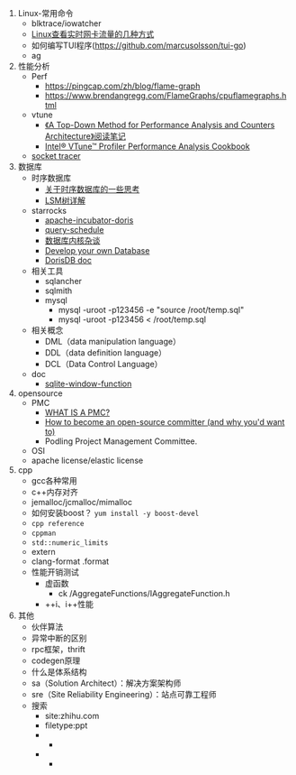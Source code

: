1. Linux-常用命令
    * blktrace/iowatcher
    * [Linux查看实时网卡流量的几种方式](jianshu.com/p/b9e942f3682c)
    * 如何编写TUI程序(https://github.com/marcusolsson/tui-go)
    * ag
1. 性能分析
    * Perf
        * https://pingcap.com/zh/blog/flame-graph
        * https://www.brendangregg.com/FlameGraphs/cpuflamegraphs.html
    * vtune
        * [《A Top-Down Method for Performance Analysis and Counters Architecture》阅读笔记](https://andrewei1316.github.io/2020/12/20/top-down-performance-analysis/)
        * [Intel® VTune™ Profiler Performance Analysis Cookbook](https://software.intel.com/content/www/us/en/develop/documentation/vtune-cookbook/top/methodologies/top-down-microarchitecture-analysis-method.html)
    * [socket tracer](https://mp.weixin.qq.com/s/0w5t_KkHRLXkEY1_qbdTtw)
1. 数据库
    * 时序数据库
        * [关于时序数据库的一些思考](https://zhuanlan.zhihu.com/p/100146332)
        * [LSM树详解](https://zhuanlan.zhihu.com/p/181498475)
    * starrocks
        * [apache-incubator-doris](https://github.com/apache/incubator-doris/wiki)
        * [query-schedule](https://15445.courses.cs.cmu.edu/fall2020/schedule.html)
        * [数据库内核杂谈](https://www.infoq.cn/theme/46)
        * [Develop your own Database](https://hpi.de/plattner/teaching/archive/winter-term-201819/develop-your-own-database.html)
        * [DorisDB doc](http://doc.dorisdb.com)
    * 相关工具
        * sqlancher
        * sqlmith
        * mysql
            * mysql -uroot -p123456 -e "source /root/temp.sql"
            * mysql -uroot -p123456 < /root/temp.sql
    * 相关概念
        * DML（data manipulation language）
        * DDL（data definition language）
        * DCL（Data Control Language）
    * doc
        * [sqlite-window-function](https://www.sqlite.org/windowfunctions.html)
1. opensource
    * PMC
        * [WHAT IS A PMC?](https://www.apache.org/dev/pmc.html#what-is-a-pmc)
        * [How to become an open-source committer (and why you'd want to)](https://www.gridgain.com/resources/blog/how-become-open-source-committer-and-why-youd-want)
        * Podling Project Management Committee.
    * OSI
    * apache license/elastic license
1. cpp
    * gcc各种常用
    * c++内存对齐
    * jemalloc/jcmalloc/mimalloc
    * 如何安装boost？ `yum install -y boost-devel`
    * `cpp reference`
    * `cppman`
    * `std::numeric_limits`
    * extern
    * clang-format  .format
    * 性能开销测试
        * 虚函数
            * ck /AggregateFunctions/IAggregateFunction.h
        * ++i、i++性能
1. 其他
    * 伙伴算法
    * 异常中断的区别
    * rpc框架，thrift
    * codegen原理
    * 什么是体系结构
    * sa（Solution Architect）：解决方案架构师
    * sre（Site Reliability Engineering）：站点可靠工程师
    * 搜索
        * site:zhihu.com
        * filetype:ppt
        * +
        * -